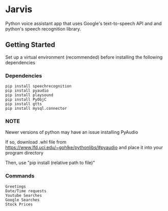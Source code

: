 # Jarvis

Python voice assistant app that uses Google's text-to-speech API and and python's speech recognition library.

## Getting Started

Set up a virtual environment (recommended) before installing the following dependencies

### Dependencies

```
pip install speechrecognition
pip install pyaudio
pip install playsound
pip install PyObjC
pip install gtts
pip install mysql.connector
```
### NOTE

Newer versions of python may have an issue installing PyAudio

If so, download .whl file from https://www.lfd.uci.edu/~gohlke/pythonlibs/#pyaudio and place it into your program directory

Then, use "pip install (relative path to file)"

### Commands

```
Greetings
Date/Time requests
Youtube Searches
Google Searches
Stock Prices
```
